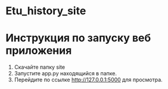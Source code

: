 # Etu_history_site

# Инструкция по запуску веб приложения
1. Скачайте папку site
2. Запустите app.py находящийся в папке.
3. Перейдите по ссылке http://127.0.0.1:5000 для просмотра.
